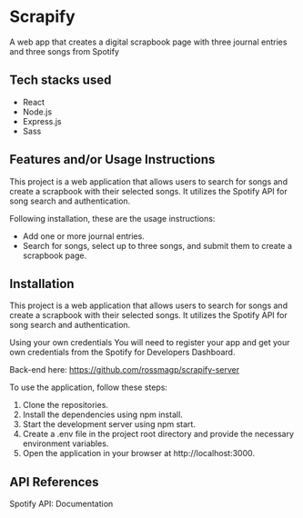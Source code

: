 
# Scrapify

A web app that creates a digital scrapbook page with three journal entries and three songs from Spotify

## Tech stacks used

- React
- Node.js
- Express.js
- Sass

## Features and/or Usage Instructions

This project is a web application that allows users to search for songs and create a scrapbook with their selected songs. It utilizes the Spotify API for song search and authentication.

Following installation, these are the usage instructions:
- Add one or more journal entries.
- Search for songs, select up to three songs, and submit them to create a scrapbook page.


## Installation

This project is a web application that allows users to search for songs and create a scrapbook with their selected songs. It utilizes the Spotify API for song search and authentication.

Using your own credentials
You will need to register your app and get your own credentials from the Spotify for Developers Dashboard.

Back-end here: https://github.com/rossmagp/scrapify-server

To use the application, follow these steps:

1. Clone the repositories.
2. Install the dependencies using npm install.
3. Start the development server using npm start.
4. Create a .env file in the project root directory and provide the necessary environment variables.
5. Open the application in your browser at http://localhost:3000.


## API References

Spotify API: Documentation